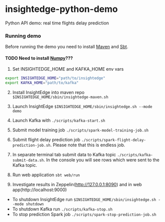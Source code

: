 # insightedge-python-demo

Python API demo: real time flights delay prediction

### Running demo
Before running the demo you need to install [Maven](http://www.scala-sbt.org/) and [Sbt](http://www.scala-sbt.org/).

#### TODO Need to install [Numpy](http://www.numpy.org/)???

1. Set INSIGHTEDGE_HOME and KAFKA_HOME env vars
```bash
export INSIGHTEDGE_HOME="path/to/insightedge"
export KAFKA_HOME="path/to/kafka"
```
2. Install InsightEdge into maven repo `$INSIGHTEDGE_HOME/sbin/insightedge-maven.sh`

3. Launch InsightEdge `$INSIGHTEDGE_HOME/sbin/insightedge.sh --mode demo`

4. Launch Kafka with `./scripts/kafka-start.sh`

5. Submit model training job `./scripts/spark-model-training-job.sh`

6. Submit flight delay prediction job `./scripts/spark-flight-delay-prediction-job.sh`. Please note that this is endless job.

7. In separate terminal tab submit data to Kafka topic `./scripts/kafka-submit-data.sh`. In the console you will see rows which were sent to the Kafka topic.

8. Run web application `sbt web/run`

9. Investigate results in Zeppelin(http://127.0.0.1:8090) and in web app(http://localhost:9000)

- To shutdown InsightEdge run `$INSIGHTEDGE_HOME/sbin/insightedge.sh --mode shutdown`
- To shutdown Kafka run `./scripts/kafka-stop.sh`
- To stop prediction Spark job `./scripts/spark-stop-prediction-job.sh`